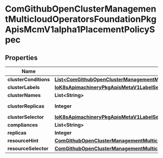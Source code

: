 
# ComGithubOpenClusterManagementMulticloudOperatorsFoundationPkgApisMcmV1alpha1PlacementPolicySpec

## Properties
Name | Type | Description | Notes
------------ | ------------- | ------------- | -------------
**clusterConditions** | [**List&lt;ComGithubOpenClusterManagementMulticloudOperatorsFoundationPkgApisMcmV1alpha1ClusterConditionFilter&gt;**](ComGithubOpenClusterManagementMulticloudOperatorsFoundationPkgApisMcmV1alpha1ClusterConditionFilter.md) |  |  [optional]
**clusterLabels** | [**IoK8sApimachineryPkgApisMetaV1LabelSelector**](IoK8sApimachineryPkgApisMetaV1LabelSelector.md) | Target Cluster is a selector of cluster |  [optional]
**clusterNames** | **List&lt;String&gt;** | Target Clusters |  [optional]
**clusterReplicas** | **Integer** | ////////////////////////////////////////////////////////////////////////// number of replicas Application wants to |  [optional]
**clusterSelector** | [**IoK8sApimachineryPkgApisMetaV1LabelSelector**](IoK8sApimachineryPkgApisMetaV1LabelSelector.md) | Deprecated since 3.1.2: replaced by resource hint |  [optional]
**compliances** | **List&lt;String&gt;** | Set ComplianceFilters |  [optional]
**replicas** | **Integer** | Deprecated since 3.1.2: replaced by ClusterReplicas |  [optional]
**resourceHint** | [**ComGithubOpenClusterManagementMulticloudOperatorsFoundationPkgApisMcmV1alpha1ResourceHint**](ComGithubOpenClusterManagementMulticloudOperatorsFoundationPkgApisMcmV1alpha1ResourceHint.md) | Select Resource |  [optional]
**resourceSelector** | [**ComGithubOpenClusterManagementMulticloudOperatorsFoundationPkgApisMcmV1alpha1ResourceHint**](ComGithubOpenClusterManagementMulticloudOperatorsFoundationPkgApisMcmV1alpha1ResourceHint.md) | Deprecated since 3.1.2: replaced by resource hint |  [optional]



